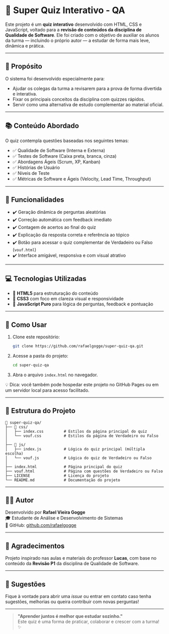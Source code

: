 # 🧠 Super Quiz Interativo - QA

Este projeto é um **quiz interativo** desenvolvido com HTML, CSS e JavaScript, voltado para a **revisão de conteúdos da disciplina de Qualidade de Software**. Ele foi criado com o objetivo de auxiliar os alunos da turma — incluindo o próprio autor — a estudar de forma mais leve, dinâmica e prática.

---

## 🎯 Propósito

O sistema foi desenvolvido especialmente para:

- Ajudar os colegas da turma a revisarem para a prova de forma divertida e interativa.
- Fixar os principais conceitos da disciplina com quizzes rápidos.
- Servir como uma alternativa de estudo complementar ao material oficial.

---

## 📚 Conteúdo Abordado

O quiz contempla questões baseadas nos seguintes temas:

- ✅ Qualidade de Software (Interna e Externa)
- ✅ Testes de Software (Caixa preta, branca, cinza)
- ✅ Abordagens Ágeis (Scrum, XP, Kanban)
- ✅ Histórias de Usuário
- ✅ Níveis de Teste
- ✅ Métricas de Software e Ágeis (Velocity, Lead Time, Throughput)

---

## 🧩 Funcionalidades

- ✔️ Geração dinâmica de perguntas aleatórias
- ✔️ Correção automática com feedback imediato
- ✔️ Contagem de acertos ao final do quiz
- ✔️ Explicação da resposta correta e referência ao tópico
- ✔️ Botão para acessar o quiz complementar de Verdadeiro ou Falso (`vouf.html`)
- ✔️ Interface amigável, responsiva e com visual atrativo

---

## 💻 Tecnologias Utilizadas

- 🔹 **HTML5** para estruturação do conteúdo
- 🔹 **CSS3** com foco em clareza visual e responsividade
- 🔹 **JavaScript Puro** para lógica de perguntas, feedback e pontuação

---

## 🚀 Como Usar

1. Clone este repositório:
   ```bash
   git clone https://github.com/rafaelgogge/super-quiz-qa.git
   ```
2. Acesse a pasta do projeto:
   ```bash
   cd super-quiz-qa
   ```
3. Abra o arquivo `index.html` no navegador.

💡 Dica: você também pode hospedar este projeto no GitHub Pages ou em um servidor local para acesso facilitado.

---

## 📁 Estrutura do Projeto

```plaintext
📁 super-quiz-qa/
├── 📁 css/
│   ├── index.css         # Estilos da página principal do quiz
│   └── vouf.css          # Estilos da página de Verdadeiro ou Falso
│
├── 📁 js/
│   ├── index.js          # Lógica do quiz principal (múltipla escolha)
│   └── vouf.js           # Lógica do quiz de Verdadeiro ou Falso
│
├── index.html            # Página principal do quiz
├── vouf.html             # Página com questões de Verdadeiro ou Falso
├── LICENSE               # Licença do projeto
└── README.md             # Documentação do projeto

```

---

## 👨‍💻 Autor

Desenvolvido por **Rafael Vieira Gogge**  
🎓 Estudante de Análise e Desenvolvimento de Sistemas  
🔗 GitHub: [github.com/rafaelgogge](https://github.com/rafaelgogge)

---

## 🙌 Agradecimentos

Projeto inspirado nas aulas e materiais do professor **Lucas**, com base no conteúdo da **Revisão P1** da disciplina de Qualidade de Software.

---

## 💬 Sugestões

Fique à vontade para abrir uma *issue* ou entrar em contato caso tenha sugestões, melhorias ou queira contribuir com novas perguntas!

---

> **"Aprender juntos é melhor que estudar sozinho."**  
> Este quiz é uma forma de praticar, colaborar e crescer com a turma! ✨
```
